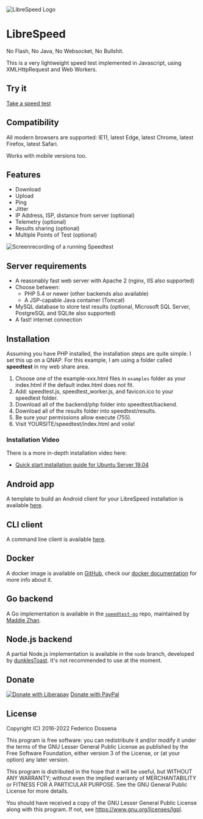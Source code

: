![LibreSpeed Logo](https://github.com/librespeed/speedtest/blob/master/.logo/logo3.png?raw=true)

# LibreSpeed

No Flash, No Java, No Websocket, No Bullshit.

This is a very lightweight speed test implemented in Javascript, using XMLHttpRequest and Web Workers.

## Try it
[Take a speed test](https://librespeed.org)

## Compatibility
All modern browsers are supported: IE11, latest Edge, latest Chrome, latest Firefox, latest Safari.

Works with mobile versions too.

## Features
* Download
* Upload
* Ping
* Jitter
* IP Address, ISP, distance from server (optional)
* Telemetry (optional)
* Results sharing (optional)
* Multiple Points of Test (optional)

![Screenrecording of a running Speedtest](https://speedtest.fdossena.com/mpot_v6.gif)


## Server requirements

* A reasonably fast web server with Apache 2 (nginx, IIS also supported)
* Choose between:
  * PHP 5.4 or newer (other backends also available)
  * A JSP-capable Java container (Tomcat)
* MySQL database to store test results (optional, Microsoft SQL Server, PostgreSQL and SQLite also supported)
* A fast! internet connection

## Installation

Assuming you have PHP installed, the installation steps are quite simple.
I set this up on a QNAP.
For this example, I am using a folder called **speedtest** in my web share area.

1. Choose one of the example-xxx.html files in `examples` folder as your index.html if the default index.html does not fit.
2. Add: speedtest.js, speedtest_worker.js, and favicon.ico to your speedtest folder.
3. Download all of the backend/php folder into speedtest/backend.
4. Download all of the results folder into speedtest/results.
5. Be sure your permissions allow execute (755).
6. Visit YOURSITE/speedtest/index.html and voila!

### Installation Video
There is a more in-depth installation video here:
* [Quick start installation guide for Ubuntu Server 19.04](https://fdossena.com/?p=speedtest/quickstart_v5_ubuntu.frag)

## Android app
A template to build an Android client for your LibreSpeed installation is available [here](https://github.com/librespeed/speedtest-android).

## CLI client
A command line client is available [here](https://github.com/librespeed/speedtest-cli).

## Docker
A docker image is available on [GitHub](https://github.com/librespeed/speedtest/pkgs/container/speedtest), check our [docker documentation](doc_docker.md) for more info about it.

## Go backend
A Go implementation is available in the [`speedtest-go`](https://github.com/librespeed/speedtest-go) repo, maintained by [Maddie Zhan](https://github.com/maddie).

## Node.js backend
A partial Node.js implementation is available in the `node` branch, developed by [dunklesToast](https://github.com/dunklesToast). It's not recommended to use at the moment.

## Donate
[![Donate with Liberapay](https://liberapay.com/assets/widgets/donate.svg)](https://liberapay.com/fdossena/donate)
[Donate with PayPal](https://www.paypal.me/sineisochronic)

## License
Copyright (C) 2016-2022 Federico Dossena

This program is free software: you can redistribute it and/or modify
it under the terms of the GNU Lesser General Public License as published by
the Free Software Foundation, either version 3 of the License, or
(at your option) any later version.

This program is distributed in the hope that it will be useful,
but WITHOUT ANY WARRANTY; without even the implied warranty of
MERCHANTABILITY or FITNESS FOR A PARTICULAR PURPOSE.  See the
GNU General Public License for more details.

You should have received a copy of the GNU Lesser General Public License
along with this program.  If not, see <https://www.gnu.org/licenses/lgpl>.
